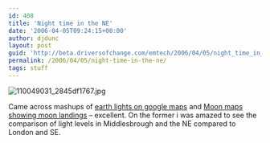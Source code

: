 ```yaml
---
id: 408
title: 'Night time in the NE'
date: '2006-04-05T09:24:15+00:00'
author: djdunc
layout: post
guid: 'http://beta.driversofchange.com/emtech/2006/04/05/night_time_in_the_ne/'
permalink: /2006/04/05/night-time-in-the-ne/
tags: stuff
---
```


![110049031_2845df1767.jpg](https://i0.wp.com/www.driversofchange.com/wp-content/uploads/mt-old/emtech/images/110049031_2845df1767.jpg?resize=500%2C399)

Came across mashups of [earth lights on google maps](http://www-static.cc.gatech.edu/~pesti/night/) and [Moon maps showing moon landings](http://moon.google.com/) – excellent. On the former i was amazed to see the comparison of light levels in Middlesbrough and the NE compared to London and SE.